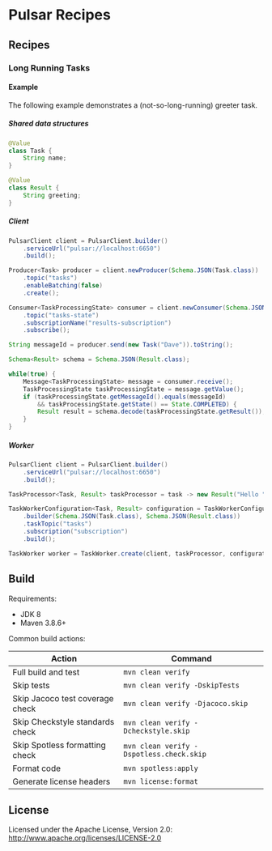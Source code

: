 
# Pulsar Recipes

[//]: # (TODO README badges https://shields.io/)
[//]: # (TODO README summary description)

## Recipes

### Long Running Tasks

[//]: # (TODO README Long Running Tasks description)

#### Example

The following example demonstrates a (not-so-long-running) greeter task.

##### Shared data structures

```java
@Value
class Task {
    String name;
}

@Value
class Result {
    String greeting;
}
```

##### Client

```java
PulsarClient client = PulsarClient.builder()
    .serviceUrl("pulsar://localhost:6650")
    .build();

Producer<Task> producer = client.newProducer(Schema.JSON(Task.class))
    .topic("tasks")
    .enableBatching(false)
    .create();

Consumer<TaskProcessingState> consumer = client.newConsumer(Schema.JSON(TaskProcessingState.class))
    .topic("tasks-state")
    .subscriptionName("results-subscription")
    .subscribe();

String messageId = producer.send(new Task("Dave")).toString();

Schema<Result> schema = Schema.JSON(Result.class);

while(true) {
    Message<TaskProcessingState> message = consumer.receive();
    TaskProcessingState taskProcessingState = message.getValue();
    if (taskProcessingState.getMessageId().equals(messageId)
        && taskProcessingState.getState() == State.COMPLETED) {
        Result result = schema.decode(taskProcessingState.getResult());
    }
}
```

##### Worker

```java
PulsarClient client = PulsarClient.builder()
    .serviceUrl("pulsar://localhost:6650")
    .build();

TaskProcessor<Task, Result> taskProcessor = task -> new Result("Hello " + task.getName());

TaskWorkerConfiguration<Task, Result> configuration = TaskWorkerConfiguration
    .builder(Schema.JSON(Task.class), Schema.JSON(Result.class))
    .taskTopic("tasks")
    .subscription("subscription")
    .build();

TaskWorker worker = TaskWorker.create(client, taskProcessor, configuration);
```

## Build

Requirements:

* JDK 8
* Maven 3.8.6+

Common build actions:

| Action                          | Command                                  |
|---------------------------------|------------------------------------------|
| Full build and test             | `mvn clean verify`                       |
| Skip tests                      | `mvn clean verify -DskipTests`           |           
| Skip Jacoco test coverage check | `mvn clean verify -Djacoco.skip`         |
| Skip Checkstyle standards check | `mvn clean verify -Dcheckstyle.skip`     |
| Skip Spotless formatting check  | `mvn clean verify -Dspotless.check.skip` | 
| Format code                     | `mvn spotless:apply`                     |
| Generate license headers        | `mvn license:format`                     |

## License

Licensed under the Apache License, Version 2.0: http://www.apache.org/licenses/LICENSE-2.0
